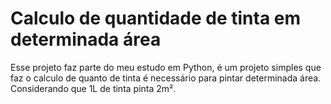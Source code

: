 # Calculo de quantidade de tinta em determinada área

Esse projeto faz parte do meu estudo em Python, é um projeto simples que faz o calculo de quanto de tinta é necessário para pintar determinada área.
Considerando que 1L de tinta pinta 2m².
